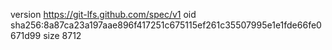 version https://git-lfs.github.com/spec/v1
oid sha256:8a87ca23a197aae896f417251c675115ef261c35507995e1e1fde66fe0671d99
size 8712
